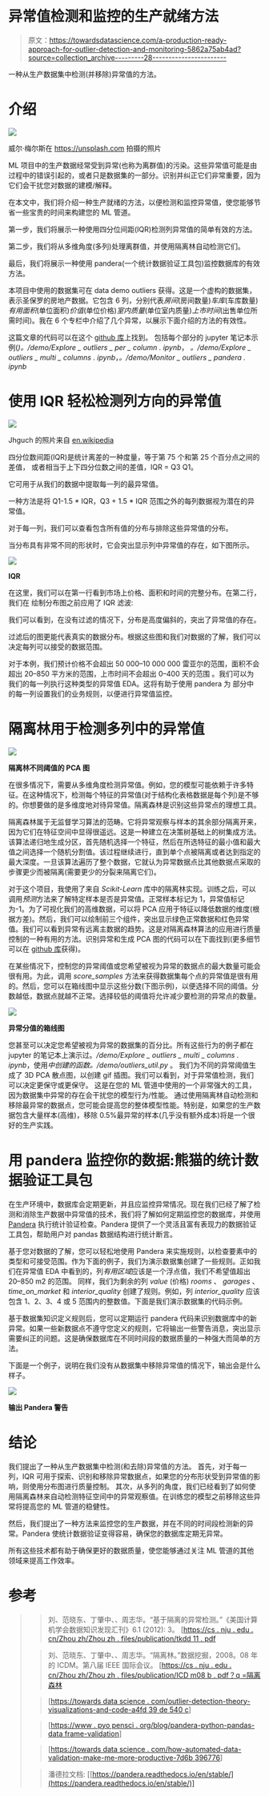 # 异常值检测和监控的生产就绪方法

> 原文：<https://towardsdatascience.com/a-production-ready-approach-for-outlier-detection-and-monitoring-5862a75ab4ad?source=collection_archive---------28----------------------->

一种从生产数据集中检测(并移除)异常值的方法。

# 介绍

![](img/2debd9d0fcb1e1f18bcf8e7309b3cc5a.png)

威尔·梅尔斯在 https://unsplash.com 拍摄的照片

ML 项目中的生产数据经常受到异常(也称为离群值)的污染。这些异常值可能是由过程中的错误引起的，或者只是数据集的一部分。识别并纠正它们非常重要，因为它们会干扰您对数据的建模/解释。

在本文中，我们将介绍一种生产就绪的方法，以便检测和监控异常值，使您能够节省一些宝贵的时间来构建您的 ML 管道。

第一步，我们将展示一种使用四分位间距(IQR)检测列异常值的简单有效的方法。

第二步，我们将从多维角度(多列)处理离群值，并使用隔离林自动检测它们。

最后，我们将展示一种使用 pandera(一个统计数据验证工具包)监控数据库的有效方法。

本项目中使用的数据集可在 data demo outliers 获得。这是一个虚构的数据集，表示圣保罗的房地产数据。它包含 6 列，分别代表*房间*(房间数量)*车库*(车库数量)*有用面积*(单位面积)*价值*(单位价格)*室内质量*(单位室内质量)*上市时间*(出售单位所需时间)。我在 6 个专栏中介绍了几个异常，以展示下面介绍的方法的有效性。

这篇文章的代码可以在这个 [github 库](https://github.com/vbelz/Outliers_detection)上找到。
包括每个部分的 jupyter 笔记本示例(*)。/demo/Explore _ outliers _ per _ column . ipynb*，
*。/demo/Explore _ outliers _ multi _ columns . ipynb*，*。/demo/Monitor _ outliers _ pandera . ipynb*

# 使用 IQR 轻松检测列方向的异常值

![](img/003a0e12b71502d198aa58da3d1c8c07.png)

Jhguch 的照片来自 [en.wikipedia](https://en.wikipedia.org/wiki/Interquartile_range)

四分位数间距(IQR)是统计离差的一种度量，等于第 75 个和第 25 个百分点之间的差值，
或者相当于上下四分位数之间的差值，IQR = Q3 Q1。

它可用于从我们的数据中提取每一列的最异常值。

一种方法是将 Q1-1.5 * IQR，Q3 + 1.5 * IQR 范围之外的每列数据视为潜在的异常值。

对于每一列，我们可以查看包含所有值的分布与排除这些异常值的分布。

当分布具有非常不同的形状时，它会突出显示列中异常值的存在，如下图所示。

![](img/b562cc9ceaceda92cb3f09ad339450da.png)

**IQR**

在这里，我们可以在第一行看到市场上价格、面积和时间的完整分布。在第二行，我们在
绘制分布图之前应用了 IQR 滤波:

我们可以看到，在没有过滤的情况下，分布是高度偏斜的，突出了异常值的存在。

过滤后的图更能代表真实的数据分布。根据这些图和我们对数据的了解，我们可以决定每列可以接受的数据范围。

对于本例，我们预计价格不会超出 50 000–10 000 000 雷亚尔的范围，面积不会超出 20–850 平方米的范围，上市时间不会超出 0–400 天的范围
。我们可以为我们的每一列执行这种类型的异常值 EDA。这将有助于使用 pandera 为
部分中的每一列设置我们的业务规则，以便进行异常值监控。

# 隔离林用于检测多列中的异常值

![](img/a15df440ef6a81c2f1e31f1d4ce5a051.png)

**隔离林不同阈值的 PCA 图**

在很多情况下，需要从多维角度检测异常值。例如，您的模型可能依赖于许多特征。在这种情况下，检测每个特征的异常值(对于结构化表格数据是每个列)是不够的。你想要做的是多维度地对待异常值。隔离森林是识别这些异常点的理想工具。

隔离森林属于无监督学习算法的范畴。它将异常观察与样本的其余部分隔离开来，因为它们在特征空间中显得很遥远。这是一种建立在决策树基础上的树集成方法。该算法递归地生成分区，首先随机选择一个特征，然后在所选特征的最小值和最大值之间选择一个随机分割值。该过程继续进行，直到单个点被隔离或者达到指定的最大深度。一旦该算法遍历了整个数据，它就认为异常数据点比其他数据点采取的步骤更少而被隔离(需要更少的分裂来隔离它们)。

对于这个项目，我使用了来自 *Scikit-Learn* 库中的隔离林实现。训练之后，可以调用*预测*方法来了解特定样本是否是异常值。正常样本标记为 1，异常值标记为-1。为了可视化我们的高维数据，可以将 PCA 应用于特征以降低数据的维度(根据方差)。然后，我们可以绘制前三个组件，突出显示绿色正常数据和红色异常值。我们可以看到异常有远离主数据的趋势。这是对隔离森林算法的应用进行质量控制的一种有用的方法。识别异常和生成 PCA 图的代码可以在下面找到(更多细节可以在 [github 库](https://github.com/vbelz/Outliers_detection)获得)。

在某些情况下，控制您的异常阈值或您希望被视为异常的数据点的最大数量可能会很有用。为此，调用 *score_samples* 方法来获得数据集每个点的异常值是很有用的。然后，您可以在箱线图中显示这些分数(下图示例)，以便选择不同的阈值。分数越低，数据点就越不正常。选择较低的阈值将允许减少要检测的异常点的数量。

![](img/f418cbcb6d4c5521d0cd1e5aaf018698.png)

**异常分值的箱线图**

您甚至可以决定您希望被视为异常的数据集的百分比。所有这些行为的例子都在 jupyter 的笔记本上演示过。*/demo/Explore _ outliers _ multi _ columns . ipynb*，使用*中创建的函数。/demo/outliers_util.py* 。
我们为不同的异常阈值生成了 3D PCA 散点图，以创建 gif 插图。我们可以看到，对于异常值检测，我们可以决定更保守或更保守。
这是在您的 ML 管道中使用的一个非常强大的工具，因为数据集中异常的存在会干扰您的模型行为/性能。
通过使用隔离林自动检测和移除最异常的数据点，您可能会提高您的整体模型性能。特别是，如果您的生产数据包含大量样本(高维)，移除 0.5%最异常的样本(几乎没有额外成本)将是一个很好的生产实践。

# 用 pandera 监控你的数据:熊猫的统计数据验证工具包

在生产环境中，数据库会定期更新，并且应监控异常情况。现在我们已经了解了检测和消除生产数据中异常值的技术，我们将了解如何定期监控您的数据库，并使用 [Pandera](https://pandera.readthedocs.io/en/stable/) 执行统计验证检查。Pandera 提供了一个灵活且富有表现力的数据验证工具包，帮助用户对 pandas 数据结构进行统计断言。

基于您对数据的了解，您可以轻松地使用 Pandera 来实施规则，以检查要素中的类型和可接受范围。作为下面的例子，我们为演示数据集创建了一些规则。正如我们在异常值 EDA 中看到的，列*有用区域*应该是一个浮点值，我们不希望值超出 20–850 m2 的范围。
同样，我们为剩余的列 *value* (价格) *rooms* 、 *garages* 、 *time_on_market* 和 *interior_quality* 创建了规则。例如，列 *interior_quality* 应该包含 1、2、3、4 或 5 范围内的整数值。下面是我们演示数据集的代码示例。

基于数据集知识定义规则后，您可以定期运行 pandera 代码来识别数据库中的新异常。如果一些新数据点不遵守您定义的规则，它将输出一些警告消息，突出显示需要纠正的问题。这是确保数据库在不同时间段的数据质量的一种强大而简单的方法。

下面是一个例子，说明在我们没有从数据集中移除异常值的情况下，输出会是什么样子。

![](img/47c334ef23f5b0e9b1277bdf3ff92214.png)

**输出 Pandera 警告**

# 结论

我们提出了一种从生产数据集中检测(和去除)异常值的方法。
首先，对于每一列，IQR 可用于探索、识别和移除异常数据点，如果您的分布形状受到异常值的影响，则使用分布图进行质量控制。
其次，从多列的角度，我们已经看到了如何使用隔离森林来自动检测特征空间中的异常观察值。在训练您的模型之前移除这些异常将提高您的 ML 管道的稳健性。

然后，我们提出了一种方法来监控您的生产数据，并在不同的时间段检测新的异常。Pandera 使统计数据验证变得容易，确保您的数据库定期无异常。

所有这些技术都有助于确保更好的数据质量，使您能够通过关注 ML 管道的其他领域来提高工作效率。

# 参考

> >刘、范晓东、丁肇中、、周志华。“基于隔离的异常检测。”《美国计算机学会数据知识发现汇刊》6.1 (2012): 3。
> [[https://cs . nju . edu . cn/Zhou zh/Zhou zh . files/publication/tkdd 11 . pdf](https://cs.nju.edu.cn/zhouzh/zhouzh.files/publication/tkdd11.pdf)
> 
> >刘、范晓东、丁肇中、、周志华。“隔离林。”数据挖掘，2008。08 年的 ICDM。第八届 IEEE 国际会议。
> [[https://cs . nju . edu . cn/Zhou zh/Zhou zh . files/publication/ICD m08 b . pdf？q =隔离森林](https://cs.nju.edu.cn/zhouzh/zhouzh.files/publication/icdm08b.pdf?q=isolation-forest)
> 
> >[[https://towards data science . com/outlier-detection-theory-visualizations-and-code-a4fd 39 de 540 c](/outlier-detection-theory-visualizations-and-code-a4fd39de540c)]
> 
> >[[https://www . pyo pensci . org/blog/pandera-python-pandas-data frame-validation](https://www.pyopensci.org/blog/pandera-python-pandas-dataframe-validation)]
> 
> >[[https://towards data science . com/how-automated-data-validation-make-me-more-productive-7d6b 396776](/how-automated-data-validation-made-me-more-productive-7d6b396776)]
> 
> >潘德拉文档:
> [[https://pandera.readthedocs.io/en/stable/](https://pandera.readthedocs.io/en/stable/)]